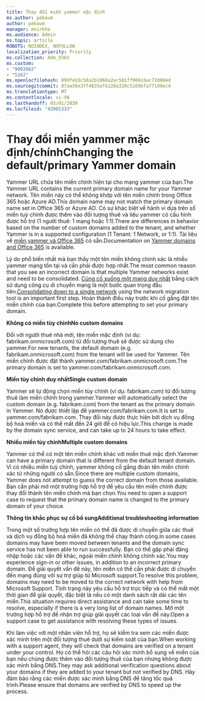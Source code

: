 ```yaml
---
title: Thay đổi miền yammer mặc định
ms.author: pebaum
author: pebaum
manager: mnirkhe
ms.audience: Admin
ms.topic: article
ROBOTS: NOINDEX, NOFOLLOW
localization_priority: Priority
ms.collection: Adm_O365
ms.custom:
- "9002662"
- "5162"
ms.openlocfilehash: 099feb5c58a2b1068a2ec501ff966c6ac73d804d
ms.sourcegitcommit: 87aa36e3ff4835efb120a320c5169bfa77199ec4
ms.translationtype: MT
ms.contentlocale: vi-VN
ms.lasthandoff: 05/01/2020
ms.locfileid: "43991333"
---
```

# <a name="changing-the-defaultprimary-yammer-domain"></a><span data-ttu-id="ba459-102">Thay đổi miền yammer mặc định/chính</span><span class="sxs-lookup"><span data-stu-id="ba459-102">Changing the default/primary Yammer domain</span></span>

<span data-ttu-id="ba459-103">Yammer URL chứa tên miền chính hiện tại cho mạng yammer của bạn.</span><span class="sxs-lookup"><span data-stu-id="ba459-103">The Yammer URL contains the current primary domain name for your Yammer network.</span></span> <span data-ttu-id="ba459-104">Tên miền này có thể không khớp với tên miền chính trong Office 365 hoặc Azure AD.</span><span class="sxs-lookup"><span data-stu-id="ba459-104">This domain name may not match the primary domain name set in Office 365 or Azure AD.</span></span> <span data-ttu-id="ba459-105">Có sự khác biệt về hành vi dựa trên số miền tuỳ chỉnh được thêm vào đối tượng thuê và liệu yammer có cấu hình được hỗ trợ (1 người thuê: 1 mạng hoặc 1:1).</span><span class="sxs-lookup"><span data-stu-id="ba459-105">There are differences in behavior based on the number of custom domains added to the tenant, and whether Yammer is in a supported configuration (1 Tenant: 1 Network, or 1:1).</span></span> <span data-ttu-id="ba459-106">Tài liệu về [miền yammer và Office 365](https://docs.microsoft.com/yammer/configure-your-yammer-network/manage-yammer-domains) có sẵn.</span><span class="sxs-lookup"><span data-stu-id="ba459-106">Documentation on [Yammer domains and Office 365](https://docs.microsoft.com/yammer/configure-your-yammer-network/manage-yammer-domains) is available.</span></span>

<span data-ttu-id="ba459-107">Lý do phổ biến nhất mà bạn thấy một tên miền không chính xác là nhiều yammer mạng tồn tại và cần phải được hợp nhất.</span><span class="sxs-lookup"><span data-stu-id="ba459-107">The most common reason that you see an incorrect domain is that multiple Yammer networks exist and need to be consolidated.</span></span> <span data-ttu-id="ba459-108">[Củng cố xuống một mạng duy nhất](https://docs.microsoft.com/yammer/configure-your-yammer-network/consolidate-multiple-yammer-networks) bằng cách sử dụng công cụ di chuyển mạng là một bước quan trọng đầu tiên.</span><span class="sxs-lookup"><span data-stu-id="ba459-108">[Consolidating down to a single network](https://docs.microsoft.com/yammer/configure-your-yammer-network/consolidate-multiple-yammer-networks) using the network migration tool is an important first step.</span></span> <span data-ttu-id="ba459-109">Hoàn thành điều này trước khi cố gắng đặt tên miền chính của bạn.</span><span class="sxs-lookup"><span data-stu-id="ba459-109">Complete this before attempting to set your primary domain.</span></span>

<span data-ttu-id="ba459-110">**Không có miền tùy chỉnh**</span><span class="sxs-lookup"><span data-stu-id="ba459-110">**No custom domains**</span></span>

<span data-ttu-id="ba459-111">Đối với người thuê nhà mới, tên miền mặc định (ví dụ: fabrikam.onmicrosoft.com) từ đối tượng thuê sẽ được sử dụng cho yammer.</span><span class="sxs-lookup"><span data-stu-id="ba459-111">For new tenants, the default domain (e.g. fabrikam.onmicrosoft.com) from the tenant will be used for Yammer.</span></span> <span data-ttu-id="ba459-112">Tên miền chính được đặt thành yammer.com/fabrikam.onmicrosoft.com.</span><span class="sxs-lookup"><span data-stu-id="ba459-112">The primary domain is set to yammer.com/fabrikam.onmicrosoft.com.</span></span>

<span data-ttu-id="ba459-113">**Miền tùy chỉnh duy nhất**</span><span class="sxs-lookup"><span data-stu-id="ba459-113">**Single custom domain**</span></span>

<span data-ttu-id="ba459-114">Yammer sẽ tự động chọn miền tùy chỉnh (ví dụ: fabrikam.com) từ đối tượng thuê làm miền chính trong yammer.</span><span class="sxs-lookup"><span data-stu-id="ba459-114">Yammer will automatically select the custom domain (e.g. fabrikam.com) from the tenant as the primary domain in Yammer.</span></span> <span data-ttu-id="ba459-115">Nó được thiết lập để yammer.com/fabrikam.com.</span><span class="sxs-lookup"><span data-stu-id="ba459-115">It is set to yammer.com/fabrikam.com.</span></span> <span data-ttu-id="ba459-116">Thay đổi này được thực hiện bởi dịch vụ đồng bộ hoá miền và có thể mất đến 24 giờ để có hiệu lực.</span><span class="sxs-lookup"><span data-stu-id="ba459-116">This change is made by the domain sync service, and can take up to 24 hours to take effect.</span></span>

<span data-ttu-id="ba459-117">**Nhiều miền tùy chỉnh**</span><span class="sxs-lookup"><span data-stu-id="ba459-117">**Multiple custom domains**</span></span>

<span data-ttu-id="ba459-118">Yammer có thể có một tên miền chính khác với miền thuê mặc định.</span><span class="sxs-lookup"><span data-stu-id="ba459-118">Yammer can have a primary domain that is different from the default tenant domain.</span></span> <span data-ttu-id="ba459-119">Vì có nhiều miền tuỳ chỉnh, yammer không cố gắng đoán tên miền chính xác từ những người có sẵn.</span><span class="sxs-lookup"><span data-stu-id="ba459-119">Since there are multiple custom domains, Yammer does not attempt to guess the correct domain from those available.</span></span> <span data-ttu-id="ba459-120">Bạn cần phải mở một trường hợp hỗ trợ để yêu cầu tên miền chính được thay đổi thành tên miền chính mà bạn chọn.</span><span class="sxs-lookup"><span data-stu-id="ba459-120">You need to open a support case to request that the primary domain name is changed to the primary domain of your choice.</span></span>

<span data-ttu-id="ba459-121">**Thông tin khắc phục sự cố bổ sung**</span><span class="sxs-lookup"><span data-stu-id="ba459-121">**Additional troubleshooting information**</span></span>

<span data-ttu-id="ba459-122">Trong một số trường hợp tên miền có thể đã được di chuyển giữa các thuê và dịch vụ đồng bộ hoá miền đã không thể chạy thành công.</span><span class="sxs-lookup"><span data-stu-id="ba459-122">In some cases domains may have been moved between tenants and the domain sync service has not been able to run successfully.</span></span> <span data-ttu-id="ba459-123">Bạn có thể gặp phải đăng nhập hoặc các vấn đề khác, ngoài miền chính không chính xác.</span><span class="sxs-lookup"><span data-stu-id="ba459-123">You may experience sign-in or other issues, in addition to an incorrect primary domain.</span></span> <span data-ttu-id="ba459-124">Để giải quyết vấn đề này, tên miền có thể cần phải được di chuyển đến mạng đúng với sự trợ giúp từ Microsoft support.</span><span class="sxs-lookup"><span data-stu-id="ba459-124">To resolve this problem, domains may need to be moved to the correct network with help from Microsoft Support.</span></span> <span data-ttu-id="ba459-125">Tình trạng này yêu cầu hỗ trợ trực tiếp và có thể mất một thời gian để giải quyết, đặc biệt là nếu có một danh sách rất dài các tên miền.</span><span class="sxs-lookup"><span data-stu-id="ba459-125">This situation requires direct assistance and can take some time to resolve, especially if there is a very long list of domain names.</span></span> <span data-ttu-id="ba459-126">Mở một trường hợp hỗ trợ để nhận trợ giúp giải quyết các loại vấn đề này.</span><span class="sxs-lookup"><span data-stu-id="ba459-126">Open a support case to get assistance with resolving these types of issues.</span></span>

<span data-ttu-id="ba459-127">Khi làm việc với một nhân viên hỗ trợ, họ sẽ kiểm tra xem các miền được xác minh trên một đối tượng thuê dưới sự kiểm soát của bạn.</span><span class="sxs-lookup"><span data-stu-id="ba459-127">When working with a support agent, they will check that domains are verified on a tenant under your control.</span></span> <span data-ttu-id="ba459-128">Họ có thể hỏi các câu hỏi xác minh bổ sung về miền của bạn nếu chúng được thêm vào đối tượng thuê của bạn nhưng không được xác minh bằng DNS.</span><span class="sxs-lookup"><span data-stu-id="ba459-128">They may ask additional verification questions about your domains if they are added to your tenant but not verified by DNS.</span></span> <span data-ttu-id="ba459-129">Hãy đảm bảo rằng các miền được xác minh bằng DNS để tăng tốc quá trình.</span><span class="sxs-lookup"><span data-stu-id="ba459-129">Please ensure that domains are verified by DNS to speed up the process.</span></span>
